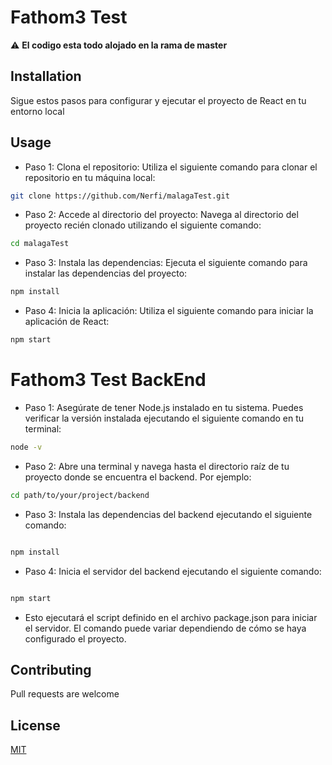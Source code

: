 # Fathom3 Test

:warning: **El codigo esta todo alojado en la rama de master**


## Installation
Sigue estos pasos para configurar y ejecutar el proyecto de React en tu entorno local



## Usage
- Paso   1: Clona el repositorio: Utiliza el siguiente comando para clonar el repositorio en tu máquina local:
```bash
git clone https://github.com/Nerfi/malagaTest.git

```

- Paso 2: Accede al directorio del proyecto: Navega al directorio del proyecto recién clonado utilizando el siguiente comando:
```bash
cd malagaTest
```

- Paso 3: Instala las dependencias: Ejecuta el siguiente comando para instalar las dependencias del proyecto:

```bash
npm install
```


- Paso 4: Inicia la aplicación: Utiliza el siguiente comando para iniciar la aplicación de React: 

```bash
npm start
```

# Fathom3 Test BackEnd
- Paso 1: Asegúrate de tener Node.js instalado en tu sistema. Puedes verificar la versión instalada ejecutando el siguiente comando en tu terminal:
 ```bash
node -v

```

- Paso 2: Abre una terminal y navega hasta el directorio raíz de tu proyecto donde se encuentra el backend. Por ejemplo:
```bash
cd path/to/your/project/backend

```

- Paso 3:  Instala las dependencias del backend ejecutando el siguiente comando:
```bash

npm install
```

- Paso 4: Inicia el servidor del backend ejecutando el siguiente comando:

```bash

npm start
```
- Esto ejecutará el script definido en el archivo package.json para iniciar el servidor. El comando puede variar dependiendo de cómo se haya configurado el proyecto.

## Contributing

Pull requests are welcome

## License

[MIT](https://choosealicense.com/licenses/mit/)

